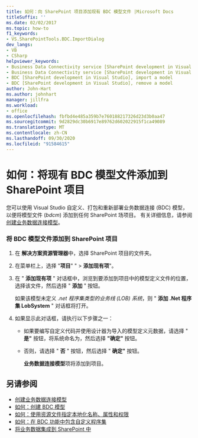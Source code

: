 ```yaml
---
title: 如何：向 SharePoint 项目添加现有 BDC 模型文件 |Microsoft Docs
titleSuffix: ''
ms.date: 02/02/2017
ms.topic: how-to
f1_keywords:
- VS.SharePointTools.BDC.ImportDialog
dev_langs:
- VB
- CSharp
helpviewer_keywords:
- Business Data Connectivity service [SharePoint development in Visual Studio], import a model
- Business Data Connectivity service [SharePoint development in Visual Studio], reuse a model
- BDC [SharePoint development in Visual Studio], import a model
- BDC [SharePoint development in Visual Studio], remove a model
author: John-Hart
ms.author: johnhart
manager: jillfra
ms.workload:
- office
ms.openlocfilehash: fbfbd4e485a359b7e760188217326d23d3b0aa47
ms.sourcegitcommit: 9d2829dc30b6917e89762d602022915f1ca49089
ms.translationtype: MT
ms.contentlocale: zh-CN
ms.lasthandoff: 09/30/2020
ms.locfileid: "91584615"
---
```

# <a name="how-to-add-an-existing-bdc-model-file-to-a-sharepoint-project"></a>如何：将现有 BDC 模型文件添加到 SharePoint 项目
  您可以使用 Visual Studio 自定义、打包和重新部署业务数据连接 (BDC) 模型，以便将模型文件 (*bdcm*) 添加到任何 SharePoint 场项目。 有关详细信息，请参阅[创建业务数据连接模型](../sharepoint/creating-a-business-data-connectivity-model.md)。

### <a name="to-add-a-bdc-model-file-to-a-sharepoint-project"></a>将 BDC 模型文件添加到 SharePoint 项目

1. 在 **解决方案资源管理器**中，选择 SharePoint 项目的文件夹。

2. 在菜单栏上，选择 "**项目**" "  >  **添加现有项**"。

3. 在 " **添加现有项** " 对话框中，浏览到要添加到项目中的模型定义文件的位置，选择该文件，然后选择 " **添加** " 按钮。

    如果该模型未定义 *.net 程序集类型的业务线 (LOB) 系统*，则 " **添加 .Net 程序集 LobSystem** " 对话框将打开。

4. 如果显示此对话框，请执行以下步骤之一：

   - 如果要编写自定义代码并使用设计器为导入的模型定义元数据，请选择 " **是"** 按钮，将系统命名为，然后选择 **"确定"** 按钮。

   - 否则，请选择 " **否** " 按钮，然后选择 " **确定"** 按钮。

     **业务数据连接模型**项将添加到项目。

## <a name="see-also"></a>另请参阅
- [创建业务数据连接模型](../sharepoint/creating-a-business-data-connectivity-model.md)
- [如何：创建 BDC 模型](../sharepoint/how-to-create-a-bdc-model.md)
- [如何：使用资源文件指定本地化名称、属性和权限](../sharepoint/how-to-use-a-resource-file-to-specify-localized-names-properties-and-permissions.md)
- [如何：在 BDC 功能中包含自定义程序集](../sharepoint/how-to-include-a-custom-assembly-in-a-bdc-feature.md)
- [将业务数据集成到 SharePoint 中](../sharepoint/integrating-business-data-into-sharepoint.md)
